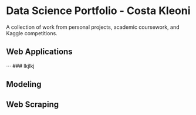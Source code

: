 # Data Science Portfolio - Costa Kleoni
A collection of work from personal projects, academic coursework, and Kaggle competitions.

## Web Applications
⋅⋅⋅ ### lkjlkj
## Modeling
## Web Scraping
